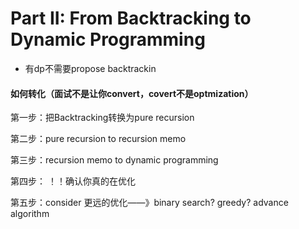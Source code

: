 # Part II: From Backtracking to Dynamic Programming

* 有dp不需要propose backtrackin

#### 如何转化（面试不是让你convert，covert不是optmization）

第一步：把Backtracking转换为pure recursion

第二步：pure recursion to recursion memo

第三步：recursion memo to dynamic programming

第四步： ！！确认你真的在优化

第五步：consider 更远的优化——》binary search? greedy? advance algorithm
